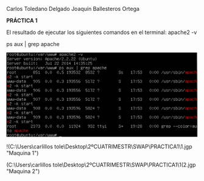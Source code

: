 Carlos Toledano Delgado
Joaquín Ballesteros Ortega

**PRÁCTICA 1**

El resultado de ejecutar los siguientes comandos en el terminal:
apache2 -v

ps aux | grep apache

![Sin titulo](1.png)

!(C:\Users\carlillos tole\Desktop\2ºCUATRIMESTR\SWAP\PRACTICA1\1.jgp "Maquina 1")

(C:\Users\carlillos tole\Desktop\2ºCUATRIMESTR\SWAP\PRACTICA1\1(2.jgp "Maquina 2")


